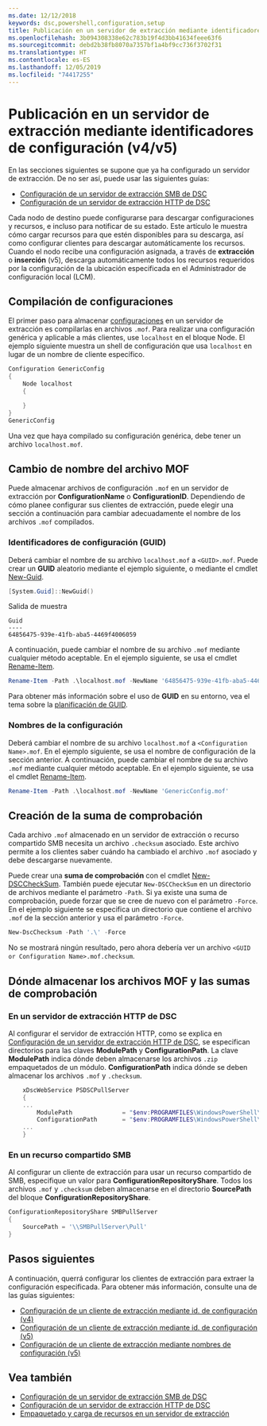 ```yaml
---
ms.date: 12/12/2018
keywords: dsc,powershell,configuration,setup
title: Publicación en un servidor de extracción mediante identificadores de configuración (v4/v5)
ms.openlocfilehash: 3b094308338e62c783b19f4d3bb41634feee63f6
ms.sourcegitcommit: debd2b38fb8070a7357bf1a4bf9cc736f3702f31
ms.translationtype: HT
ms.contentlocale: es-ES
ms.lasthandoff: 12/05/2019
ms.locfileid: "74417255"
---
```

# <a name="publish-to-a-pull-server-using-configuration-ids-v4v5"></a>Publicación en un servidor de extracción mediante identificadores de configuración (v4/v5)

En las secciones siguientes se supone que ya ha configurado un servidor de extracción. De no ser así, puede usar las siguientes guías:

- [Configuración de un servidor de extracción SMB de DSC](pullServerSmb.md)
- [Configuración de un servidor de extracción HTTP de DSC](pullServer.md)

Cada nodo de destino puede configurarse para descargar configuraciones y recursos, e incluso para notificar de su estado. Este artículo le muestra cómo cargar recursos para que estén disponibles para su descarga, así como configurar clientes para descargar automáticamente los recursos. Cuando el nodo recibe una configuración asignada, a través de **extracción** o **inserción** (v5), descarga automáticamente todos los recursos requeridos por la configuración de la ubicación especificada en el Administrador de configuración local (LCM).

## <a name="compile-configurations"></a>Compilación de configuraciones

El primer paso para almacenar [configuraciones](../configurations/configurations.md) en un servidor de extracción es compilarlas en archivos `.mof`. Para realizar una configuración genérica y aplicable a más clientes, use `localhost` en el bloque Node. El ejemplo siguiente muestra un shell de configuración que usa `localhost` en lugar de un nombre de cliente específico.

```powershell
Configuration GenericConfig
{
    Node localhost
    {

    }
}
GenericConfig
```

Una vez que haya compilado su configuración genérica, debe tener un archivo `localhost.mof`.

## <a name="renaming-the-mof-file"></a>Cambio de nombre del archivo MOF

Puede almacenar archivos de configuración `.mof` en un servidor de extracción por **ConfigurationName** o **ConfigurationID**. Dependiendo de cómo planee configurar sus clientes de extracción, puede elegir una sección a continuación para cambiar adecuadamente el nombre de los archivos `.mof` compilados.

### <a name="configuration-ids-guid"></a>Identificadores de configuración (GUID)

Deberá cambiar el nombre de su archivo `localhost.mof` a `<GUID>.mof`. Puede crear un **GUID** aleatorio mediante el ejemplo siguiente, o mediante el cmdlet [New-Guid](/powershell/module/microsoft.powershell.utility/new-guid).

```powershell
[System.Guid]::NewGuid()
```

Salida de muestra

```Output
Guid
----
64856475-939e-41fb-aba5-4469f4006059
```

A continuación, puede cambiar el nombre de su archivo `.mof` mediante cualquier método aceptable. En el ejemplo siguiente, se usa el cmdlet [Rename-Item](/powershell/module/microsoft.powershell.management/rename-item).

```powershell
Rename-Item -Path .\localhost.mof -NewName '64856475-939e-41fb-aba5-4469f4006059.mof'
```

Para obtener más información sobre el uso de **GUID** en su entorno, vea el tema sobre la [planificación de GUID](/powershell/scripting/dsc/secureserver#guids).

### <a name="configuration-names"></a>Nombres de la configuración

Deberá cambiar el nombre de su archivo `localhost.mof` a `<Configuration Name>.mof`. En el ejemplo siguiente, se usa el nombre de configuración de la sección anterior. A continuación, puede cambiar el nombre de su archivo `.mof` mediante cualquier método aceptable. En el ejemplo siguiente, se usa el cmdlet [Rename-Item](/powershell/module/microsoft.powershell.management/rename-item).

```powershell
Rename-Item -Path .\localhost.mof -NewName 'GenericConfig.mof'
```

## <a name="create-the-checksum"></a>Creación de la suma de comprobación

Cada archivo `.mof` almacenado en un servidor de extracción o recurso compartido SMB necesita un archivo `.checksum` asociado.
Este archivo permite a los clientes saber cuándo ha cambiado el archivo `.mof` asociado y debe descargarse nuevamente.

Puede crear una **suma de comprobación** con el cmdlet [New-DSCCheckSum](/powershell/module/psdesiredstateconfiguration/new-dscchecksum). También puede ejecutar `New-DSCCheckSum` en un directorio de archivos mediante el parámetro `-Path`.
Si ya existe una suma de comprobación, puede forzar que se cree de nuevo con el parámetro `-Force`. En el ejemplo siguiente se especifica un directorio que contiene el archivo `.mof` de la sección anterior y usa el parámetro `-Force`.

```powershell
New-DscChecksum -Path '.\' -Force
```

No se mostrará ningún resultado, pero ahora debería ver un archivo `<GUID or Configuration Name>.mof.checksum`.

## <a name="where-to-store-mof-files-and-checksums"></a>Dónde almacenar los archivos MOF y las sumas de comprobación

### <a name="on-a-dsc-http-pull-server"></a>En un servidor de extracción HTTP de DSC

Al configurar el servidor de extracción HTTP, como se explica en [Configuración de un servidor de extracción HTTP de DSC](pullServer.md), se especifican directorios para las claves **ModulePath** y **ConfigurationPath**. La clave **ModulePath** indica dónde deben almacenarse los archivos `.zip` empaquetados de un módulo. **ConfigurationPath** indica dónde se deben almacenar los archivos `.mof` y `.checksum`.

```powershell
    xDscWebService PSDSCPullServer
    {
    ...
        ModulePath              = "$env:PROGRAMFILES\WindowsPowerShell\DscService\Modules"
        ConfigurationPath       = "$env:PROGRAMFILES\WindowsPowerShell\DscService\Configuration"
    ...
    }

```

### <a name="on-an-smb-share"></a>En un recurso compartido SMB

Al configurar un cliente de extracción para usar un recurso compartido de SMB, especifique un valor para **ConfigurationRepositoryShare**.
Todos los archivos `.mof` y `.checksum` deben almacenarse en el directorio **SourcePath** del bloque **ConfigurationRepositoryShare**.

```powershell
ConfigurationRepositoryShare SMBPullServer
{
    SourcePath = '\\SMBPullServer\Pull'
}
```

## <a name="next-steps"></a>Pasos siguientes

A continuación, querrá configurar los clientes de extracción para extraer la configuración especificada. Para obtener más información, consulte una de las guías siguientes:

- [Configuración de un cliente de extracción mediante id. de configuración (v4)](pullClientConfigId4.md)
- [Configuración de un cliente de extracción mediante id. de configuración (v5)](pullClientConfigId.md)
- [Configuración de un cliente de extracción mediante nombres de configuración (v5)](pullClientConfigNames.md)

## <a name="see-also"></a>Vea también

- [Configuración de un servidor de extracción SMB de DSC](pullServerSmb.md)
- [Configuración de un servidor de extracción HTTP de DSC](pullServer.md)
- [Empaquetado y carga de recursos en un servidor de extracción](package-upload-resources.md)
